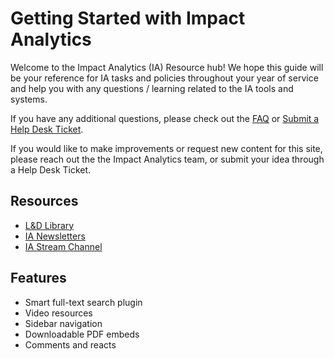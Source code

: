 # Getting Started with Impact Analytics

Welcome to the Impact Analytics (IA) Resource hub! We hope this guide will be your reference for IA tasks and policies throughout your year of service and help you with any questions / learning related to the IA tools and systems.

If you have any additional questions, please check out the [FAQ](faq.md) or [Submit a Help Desk Ticket](https://cityyear.sharepoint.com/teams/lax/SitePages/CYLA%20Help%20Desk.aspx).

If you would like to make improvements or request new content for this site, please reach out the the Impact Analytics team, or submit your idea through a Help Desk Ticket.

## Resources

- [L&D Library](l&d.md)
- [IA Newsletters](math.md)
- [IA Stream Channel](behavior.md)

## Features
- Smart full-text search plugin
- Video resources
- Sidebar navigation
- Downloadable PDF embeds
- Comments and reacts 